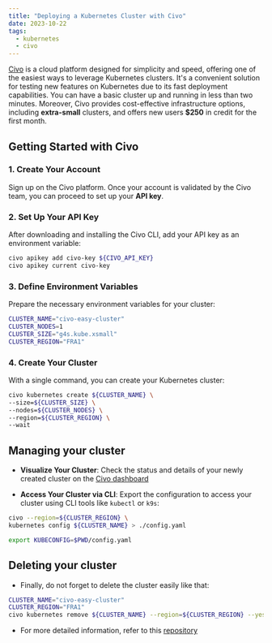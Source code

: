 ```yaml
---
title: "Deploying a Kubernetes Cluster with Civo"
date: 2023-10-22
tags:
  - kubernetes
  - civo
---
```


[Civo](https://www.civo.com) is a cloud platform designed for simplicity and speed, offering one of the easiest ways to leverage Kubernetes clusters. It's a convenient solution for testing new features on Kubernetes  due to its fast deployment capabilities. You can have a basic cluster up and running in less than two minutes. Moreover, Civo provides cost-effective infrastructure options, including **extra-small** clusters, and offers new users **$250** in credit for the first month.

## Getting Started with Civo
### 1. Create Your Account
Sign up on the Civo platform. Once your account is validated by the Civo team, you can proceed to set up your **API key**.

### 2. Set Up Your API Key
After downloading and installing the Civo CLI, add your API key as an environment variable:

```sh
civo apikey add civo-key ${CIVO_API_KEY}
civo apikey current civo-key
```

### 3. Define Environment Variables
Prepare the necessary environment variables for your cluster:

```sh
CLUSTER_NAME="civo-easy-cluster"
CLUSTER_NODES=1
CLUSTER_SIZE="g4s.kube.xsmall"
CLUSTER_REGION="FRA1"
```

### 4. Create Your Cluster
With a single command, you can create your Kubernetes cluster:

```sh
civo kubernetes create ${CLUSTER_NAME} \
--size=${CLUSTER_SIZE} \
--nodes=${CLUSTER_NODES} \
--region=${CLUSTER_REGION} \
--wait
```

## Managing your cluster
- **Visualize Your Cluster**: Check the status and details of your newly created cluster on the [Civo dashboard](https://dashboard.civo.com/kubernetes)

- **Access Your Cluster via CLI**: Export the configuration to access your cluster using CLI tools like `kubectl` or `k9s`:

```sh
civo --region=${CLUSTER_REGION} \
kubernetes config ${CLUSTER_NAME} > ./config.yaml

export KUBECONFIG=$PWD/config.yaml
```

## Deleting your cluster
- Finally, do not forget to delete the cluster easily like that:

```sh
CLUSTER_NAME="civo-easy-cluster"
CLUSTER_REGION="FRA1"
civo kubernetes remove ${CLUSTER_NAME} --region=${CLUSTER_REGION} --yes
```

- For more detailed information, refer to this [repository](https://github.com/veben/civo_k8s_easy_cluster)